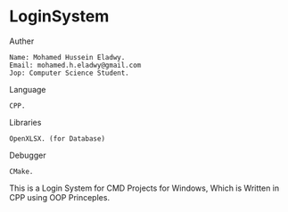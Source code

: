 # LoginSystem

Auther 
  
    Name: Mohamed Hussein Eladwy.
    Email: mohamed.h.eladwy@gmail.com
    Jop: Computer Science Student.

Language

    CPP.

Libraries 

    OpenXLSX. (for Database)

Debugger 

    CMake.


This is a Login System for CMD Projects for Windows, Which is Written in CPP using OOP Princeples.
